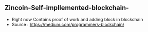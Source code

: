 ## Zincoin-Self-impllemented-blockchain-
- Right now Contains proof of work and adding block in blockchain
- Source : https://medium.com/programmers-blockchain/
